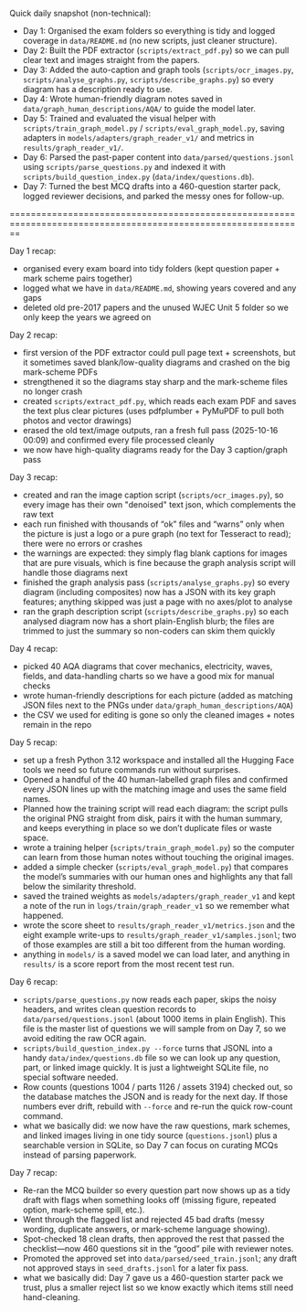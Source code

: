 Quick daily snapshot (non-technical):
- Day 1: Organised the exam folders so everything is tidy and logged coverage in `data/README.md` (no new scripts, just cleaner structure).
- Day 2: Built the PDF extractor (`scripts/extract_pdf.py`) so we can pull clear text and images straight from the papers.
- Day 3: Added the auto-caption and graph tools (`scripts/ocr_images.py`, `scripts/analyse_graphs.py`, `scripts/describe_graphs.py`) so every diagram has a description ready to use.
- Day 4: Wrote human-friendly diagram notes saved in `data/graph_human_descriptions/AQA/` to guide the model later.
- Day 5: Trained and evaluated the visual helper with `scripts/train_graph_model.py` / `scripts/eval_graph_model.py`, saving adapters in `models/adapters/graph_reader_v1/` and metrics in `results/graph_reader_v1/`.
- Day 6: Parsed the past-paper content into `data/parsed/questions.jsonl` using `scripts/parse_questions.py` and indexed it with `scripts/build_question_index.py` (`data/index/questions.db`).
- Day 7: Turned the best MCQ drafts into a 460-question starter pack, logged reviewer decisions, and parked the messy ones for follow-up.

==============================================================================================================

Day 1 recap:
- organised every exam board into tidy folders (kept question paper + mark scheme pairs together)
- logged what we have in `data/README.md`, showing years covered and any gaps
- deleted old pre-2017 papers and the unused WJEC Unit 5 folder so we only keep the years we agreed on

Day 2 recap:
- first version of the PDF extractor could pull page text + screenshots, but it sometimes saved blank/low-quality diagrams and crashed on the big mark-scheme PDFs
- strengthened it so the diagrams stay sharp and the mark-scheme files no longer crash
- created `scripts/extract_pdf.py`, which reads each exam PDF and saves the text plus clear pictures (uses pdfplumber + PyMuPDF to pull both photos and vector drawings)
- erased the old text/image outputs, ran a fresh full pass (2025-10-16 00:09) and confirmed every file processed cleanly
- we now have high-quality diagrams ready for the Day 3 caption/graph pass

Day 3 recap:
- created and ran the image caption script (`scripts/ocr_images.py`), so every image has their own "denoised" text json, which complements the raw text
- each run finished with thousands of “ok” files and “warns” only when the picture is just a logo or a pure graph (no text for Tesseract to read); there were no errors or crashes
- the warnings are expected: they simply flag blank captions for images that are pure visuals, which is fine because the graph analysis script will handle those diagrams next
- finished the graph analysis pass (`scripts/analyse_graphs.py`) so every diagram (including composites) now has a JSON with its key graph features; anything skipped was just a page with no axes/plot to analyse
- ran the graph description script (`scripts/describe_graphs.py`) so each analysed diagram now has a short plain-English blurb; the files are trimmed to just the summary so non-coders can skim them quickly

Day 4 recap:
- picked 40 AQA diagrams that cover mechanics, electricity, waves, fields, and data-handling charts so we have a good mix for manual checks
- wrote human-friendly descriptions for each picture (added as matching JSON files next to the PNGs under `data/graph_human_descriptions/AQA`)
- the CSV we used for editing is gone so only the cleaned images + notes remain in the repo

Day 5 recap:
- set up a fresh Python 3.12 workspace and installed all the Hugging Face tools we need so future commands run without surprises.
- Opened a handful of the 40 human-labelled graph files and confirmed every JSON lines up with the matching image and uses the same field names.
- Planned how the training script will read each diagram: the script pulls the original PNG straight from disk, pairs it with the human summary, and keeps everything in place so we don’t duplicate files or waste space.
- wrote a training helper (`scripts/train_graph_model.py`) so the computer can learn from those human notes without touching the original images.
- added a simple checker (`scripts/eval_graph_model.py`) that compares the model’s summaries with our human ones and highlights any that fall below the similarity threshold.
- saved the trained weights as `models/adapters/graph_reader_v1` and kept a note of the run in `logs/train/graph_reader_v1` so we remember what happened.
- wrote the score sheet to `results/graph_reader_v1/metrics.json` and the eight example write-ups to `results/graph_reader_v1/samples.jsonl`; two of those examples are still a bit too different from the human wording.
- anything in `models/` is a saved model we can load later, and anything in `results/` is a score report from the most recent test run.

Day 6 recap:
- `scripts/parse_questions.py` now reads each paper, skips the noisy headers, and writes clean question records to `data/parsed/questions.jsonl` (about 1000 items in plain English). This file is the master list of questions we will sample from on Day 7, so we avoid editing the raw OCR again.
- `scripts/build_question_index.py --force` turns that JSONL into a handy `data/index/questions.db` file so we can look up any question, part, or linked image quickly. It is just a lightweight SQLite file, no special software needed.
- Row counts (questions 1004 / parts 1126 / assets 3194) checked out, so the database matches the JSON and is ready for the next day. If those numbers ever drift, rebuild with `--force` and re-run the quick row-count command.
- what we basically did: we now have the raw questions, mark schemes, and linked images living in one tidy source (`questions.jsonl`) plus a searchable version in SQLite, so Day 7 can focus on curating MCQs instead of parsing paperwork.

Day 7 recap:
- Re-ran the MCQ builder so every question part now shows up as a tidy draft with flags when something looks off (missing figure, repeated option, mark-scheme spill, etc.).
- Went through the flagged list and rejected 45 bad drafts (messy wording, duplicate answers, or mark-scheme language showing).
- Spot-checked 18 clean drafts, then approved the rest that passed the checklist—now 460 questions sit in the “good” pile with reviewer notes.
- Promoted the approved set into `data/parsed/seed_train.jsonl`; any draft not approved stays in `seed_drafts.jsonl` for a later fix pass.
- what we basically did: Day 7 gave us a 460-question starter pack we trust, plus a smaller reject list so we know exactly which items still need hand-cleaning.